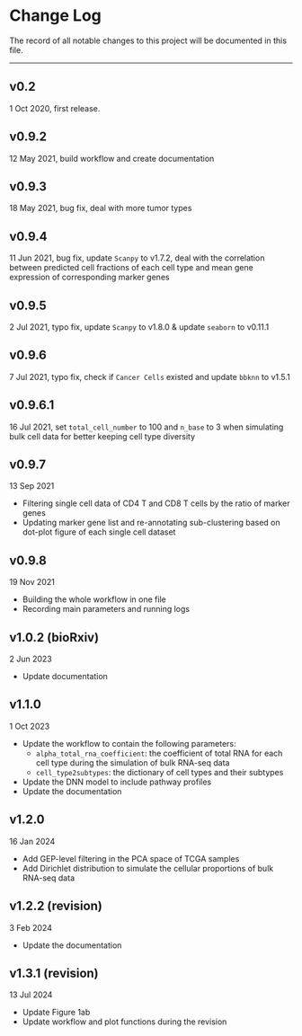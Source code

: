 Change Log
==========
The record of all notable changes to this project will be documented in this file.
***

## v0.2
1 Oct 2020, first release.

## v0.9.2
12 May 2021, build workflow and create documentation

## v0.9.3
18 May 2021, bug fix, deal with more tumor types

## v0.9.4
11 Jun 2021, bug fix, update `Scanpy` to v1.7.2, deal with the correlation between predicted cell fractions of each cell type and mean gene expression of corresponding marker genes

## v0.9.5
2 Jul 2021, typo fix, update `Scanpy` to v1.8.0 & update `seaborn` to v0.11.1

## v0.9.6
7 Jul 2021, typo fix, check if `Cancer Cells` existed and update `bbknn` to v1.5.1

## v0.9.6.1
16 Jul 2021, set `total_cell_number` to 100 and `n_base` to 3 when simulating bulk cell data for better keeping cell type diversity

## v0.9.7
13 Sep 2021
- Filtering single cell data of CD4 T and CD8 T cells by the ratio of marker genes
- Updating marker gene list and re-annotating sub-clustering based on dot-plot figure of each single cell dataset

## v0.9.8
19 Nov 2021
- Building the whole workflow in one file
- Recording main parameters and running logs

## v1.0.2 (bioRxiv)
2 Jun 2023
- Update documentation

## v1.1.0
1 Oct 2023
- Update the workflow to contain the following parameters:
  - `alpha_total_rna_coefficient`: the coefficient of total RNA for each cell type during the simulation of bulk RNA-seq data
  - `cell_type2subtypes`: the dictionary of cell types and their subtypes
- Update the DNN model to include pathway profiles
- Update the documentation


## v1.2.0
16 Jan 2024
- Add GEP-level filtering in the PCA space of TCGA samples
- Add Dirichlet distribution to simulate the cellular proportions of bulk RNA-seq data

## v1.2.2 (revision)
3 Feb 2024
- Update the documentation

## v1.3.1 (revision)
13 Jul 2024
- Update Figure 1ab
- Update workflow and plot functions during the revision